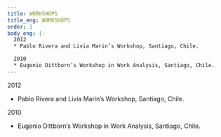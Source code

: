 ```yaml
---
title: WORKSHOPS
title_eng: WORKSHOPS
order: 1
body_eng: |-
  2012
  * Pablo Rivera and Livia Marin’s Workshop, Santiago, Chile.

  2010
  * Eugenio Dittborn’s Workshop in Work Analysis, Santiago, Chile.
---
```


2012

- Pablo Rivera and Livia Marin’s Workshop, Santiago, Chile.

2010

- Eugenio Dittborn’s Workshop in Work Analysis, Santiago, Chile.
